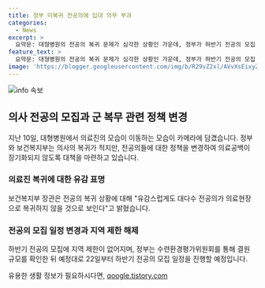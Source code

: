 ```yaml
---
title: 정부 미복귀 전공의에 입대 의무 부과
categories:
  - News
excerpt: >
  요약문: 대형병원의 전공의 복귀 문제가 심각한 상황인 가운데, 정부가 하반기 전공의 모집 공고를 예정대로 진행할 예정이다. 이에 따라 지역 제한이 없어지며, 지방 전공의들이 수도권 대형병원에 지원할 수 있게 되었지만, 전공의들의 복귀가 부족하여 의료공백 문제가 우려된다. 미복귀 전공의들은 군입영을 해야하며, 복귀한 전공의들에게는 군 입영 연기 특례가 적용될 예정이다.
feature_text: >
  요약문: 대형병원의 전공의 복귀 문제가 심각한 상황인 가운데, 정부가 하반기 전공의 모집 공고를 예정대로 진행할 예정이다. 이에 따라 지역 제한이 없어지며, 지방 전공의들이 수도권 대형병원에 지원할 수 있게 되었지만, 전공의들의 복귀가 부족하여 의료공백 문제가 우려된다. 미복귀 전공의들은 군입영을 해야하며, 복귀한 전공의들에게는 군 입영 연기 특례가 적용될 예정이다.
image: 'https://blogger.googleusercontent.com/img/b/R29vZ2xl/AVvXsEixyZcFfHzMRdzZMjFBmAUKJYCLCGyLL1o632UiGVXcaFdKo_bkvkuCioo0uUKlGfBVcT3P84aROyZIXSBEx3Aw5nCQ3pTgDom1WDC4m8eifvWiAmWEEVb4x6G_l8C0QH225ldMjyaFvpxGEBGNO37VmDTDMHGhJPq73UglMfDca1-0aw/s1600/blogspot.png'
---
```


<p><img src="https://blogger.googleusercontent.com/img/b/R29vZ2xl/AVvXsEixyZcFfHzMRdzZMjFBmAUKJYCLCGyLL1o632UiGVXcaFdKo_bkvkuCioo0uUKlGfBVcT3P84aROyZIXSBEx3Aw5nCQ3pTgDom1WDC4m8eifvWiAmWEEVb4x6G_l8C0QH225ldMjyaFvpxGEBGNO37VmDTDMHGhJPq73UglMfDca1-0aw/s1600/blogspot.png" alt="info 속보" /></p>

<h2 data-ke-size="size26">의사 전공의 모집과 군 복무 관련 정책 변경</h2>

<p data-ke-size="size16">지난 10일, 대형병원에서 의료진의 모습이 이동하는 모습이 카메라에 담겼습니다. 정부와 보건복지부는 의사의 복귀가 적지만, 전공의들에 대한 정책을 변경하여 의료공백이 장기화되지 않도록 대책을 마련하고 있습니다.</p>

<h3>의료진 복귀에 대한 유감 표명</h3>

<p data-ke-size="size16">보건복지부 장관은 전공의 복귀 상황에 대해 "유감스럽게도 대다수 전공의가 의료현장으로 복귀하지 않을 것으로 보인다"고 밝혔습니다.</p>

<h3>전공의 모집 일정 변경과 지역 제한 해제</h3>

<p data-ke-size="size16">하반기 전공의 모집에 지역 제한이 없어지며, 정부는 수련환경평가위원회를 통해 결원 규모를 확인한 뒤 예정대로 22일부터 하반기 전공의 모집 일정을 진행할 예정입니다.</p>
유용한 생활 정보가 필요하시다면, <a href="https://qoogle.tistory.com" rel="dofollow">qoogle.tistory.com</a>


